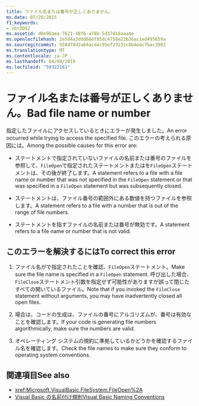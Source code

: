 ```yaml
---
title: ファイル名または番号が正しくありません。
ms.date: 07/20/2015
f1_keywords:
- vbrID52
ms.assetid: d0e96aea-7621-48f6-a78b-5d37d18aaa4e
ms.openlocfilehash: 2e5d4a3ddd66df85dc4758e22b36ac1ed495659a
ms.sourcegitcommit: 558d78d2a68acd4c95ef23231c8b4e4c7bac3902
ms.translationtype: MT
ms.contentlocale: ja-JP
ms.lasthandoff: 04/09/2019
ms.locfileid: "59322161"
---
```

# <a name="bad-file-name-or-number"></a><span data-ttu-id="270c7-102">ファイル名または番号が正しくありません。</span><span class="sxs-lookup"><span data-stu-id="270c7-102">Bad file name or number</span></span>
<span data-ttu-id="270c7-103">指定したファイルにアクセスしているときにエラーが発生しました。</span><span class="sxs-lookup"><span data-stu-id="270c7-103">An error occurred while trying to access the specified file.</span></span> <span data-ttu-id="270c7-104">このエラーの考えられる原因には。</span><span class="sxs-lookup"><span data-stu-id="270c7-104">Among the possible causes for this error are:</span></span>  
  
-   <span data-ttu-id="270c7-105">ステートメントで指定されていないファイルの名前または番号のファイルを参照して、`FileOpen`で指定されたステートメントまたはを`FileOpen`ステートメントは、その後が終了します。</span><span class="sxs-lookup"><span data-stu-id="270c7-105">A statement refers to a file with a file name or number that was not specified in the `FileOpen` statement or that was specified in a `FileOpen` statement but was subsequently closed.</span></span>  
  
-   <span data-ttu-id="270c7-106">ステートメントは、ファイル番号の範囲外にある数値を持つファイルを参照します。</span><span class="sxs-lookup"><span data-stu-id="270c7-106">A statement refers to a file with a number that is out of the range of file numbers.</span></span>  
  
-   <span data-ttu-id="270c7-107">ステートメントを指すファイルの名前または番号が無効です。</span><span class="sxs-lookup"><span data-stu-id="270c7-107">A statement refers to a file name or number that is not valid.</span></span>  
  
## <a name="to-correct-this-error"></a><span data-ttu-id="270c7-108">このエラーを解決するには</span><span class="sxs-lookup"><span data-stu-id="270c7-108">To correct this error</span></span>  
  
1. <span data-ttu-id="270c7-109">ファイル名がで指定されたことを確認、`FileOpen`ステートメント。</span><span class="sxs-lookup"><span data-stu-id="270c7-109">Make sure the file name is specified in a `FileOpen` statement.</span></span> <span data-ttu-id="270c7-110">呼び出した場合、`FileClose`ステートメント引数を指定せず可能性がありますが誤って閉じたすべての開いているファイル。</span><span class="sxs-lookup"><span data-stu-id="270c7-110">Note that if you invoked the `FileClose` statement without arguments, you may have inadvertently closed all open files.</span></span>  
  
2. <span data-ttu-id="270c7-111">場合は、コードの生成は、ファイルの番号にアルゴリズムが、番号は有効なことを確認します。</span><span class="sxs-lookup"><span data-stu-id="270c7-111">If your code is generating file numbers algorithmically, make sure the numbers are valid.</span></span>  
  
3. <span data-ttu-id="270c7-112">オペレーティング システムの規約に準拠しているかどうかを確認するファイル名を確認します。</span><span class="sxs-lookup"><span data-stu-id="270c7-112">Check the file names to make sure they conform to operating system conventions.</span></span>  
  
## <a name="see-also"></a><span data-ttu-id="270c7-113">関連項目</span><span class="sxs-lookup"><span data-stu-id="270c7-113">See also</span></span>

- <xref:Microsoft.VisualBasic.FileSystem.FileOpen%2A>
- [<span data-ttu-id="270c7-114">Visual Basic の名前付け規則</span><span class="sxs-lookup"><span data-stu-id="270c7-114">Visual Basic Naming Conventions</span></span>](../../../visual-basic/programming-guide/program-structure/naming-conventions.md)
